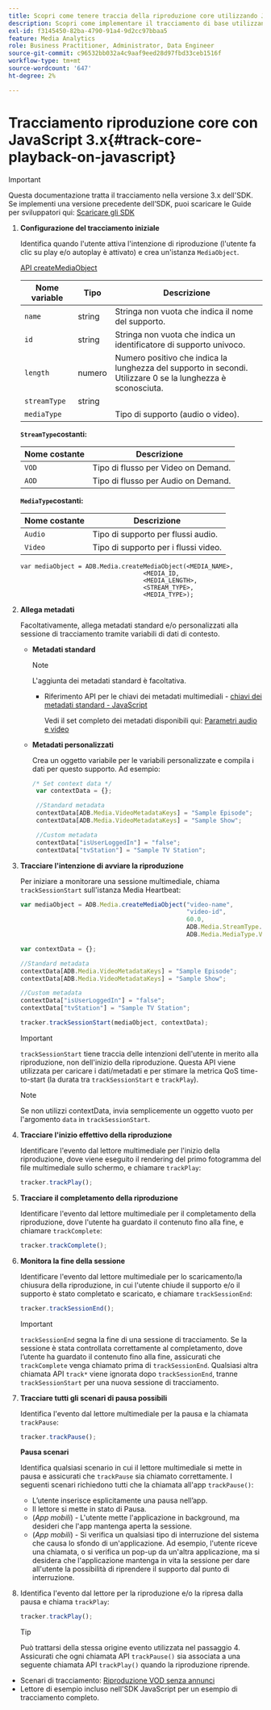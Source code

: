 ```yaml
---
title: Scopri come tenere traccia della riproduzione core utilizzando JavaScript v3.x
description: Scopri come implementare il tracciamento di base utilizzando Media SDK in un browser utilizzando le app JavaScript 3.x.
exl-id: f3145450-82ba-4790-91a4-9d2cc97bbaa5
feature: Media Analytics
role: Business Practitioner, Administrator, Data Engineer
source-git-commit: c96532bb032a4c9aaf9eed28d97fbd33ceb1516f
workflow-type: tm+mt
source-wordcount: '647'
ht-degree: 2%

---
```


# Tracciamento riproduzione core con JavaScript 3.x{#track-core-playback-on-javascript}

>[!IMPORTANT]
>Questa documentazione tratta il tracciamento nella versione 3.x dell&#39;SDK. Se implementi una versione precedente dell’SDK, puoi scaricare le Guide per sviluppatori qui: [Scaricare gli SDK](/help/sdk-implement/download-sdks.md)

1. **Configurazione del tracciamento iniziale**

   Identifica quando l&#39;utente attiva l&#39;intenzione di riproduzione (l&#39;utente fa clic su play e/o autoplay è attivato) e crea un&#39;istanza `MediaObject`.

   [API createMediaObject](https://adobe-marketing-cloud.github.io/media-sdks/reference/javascript/MediaHeartbeat.html#.createMediaObject)

   | Nome variable | Tipo | Descrizione |
   | --- | --- | --- |
   | `name` | string | Stringa non vuota che indica il nome del supporto. |
   | `id` | string | Stringa non vuota che indica un identificatore di supporto univoco. |
   | `length` | numero | Numero positivo che indica la lunghezza del supporto in secondi. Utilizzare 0 se la lunghezza è sconosciuta. |
   | `streamType` | string |  |
   | `mediaType` |  | Tipo di supporto (audio o video). |

   **`StreamType`costanti:**

   | Nome costante | Descrizione   |
   |---|---|
   | `VOD` | Tipo di flusso per Video on Demand. |
   | `AOD` | Tipo di flusso per Audio on Demand. |

   **`MediaType`costanti:**

   | Nome costante | Descrizione |
   |---|---|
   | `Audio` | Tipo di supporto per flussi audio. |
   | `Video` | Tipo di supporto per i flussi video. |

   ```
   var mediaObject = ADB.Media.createMediaObject(<MEDIA_NAME>,
                                     <MEDIA_ID,
                                     <MEDIA_LENGTH>,
                                     <STREAM_TYPE>,
                                     <MEDIA_TYPE>);
   ```

1. **Allega metadati**

   Facoltativamente, allega metadati standard e/o personalizzati alla sessione di tracciamento tramite variabili di dati di contesto.

   * **Metadati standard**

      >[!NOTE]
      >
      >L&#39;aggiunta dei metadati standard è facoltativa.

      * Riferimento API per le chiavi dei metadati multimediali - [chiavi dei metadati standard - JavaScript](https://adobe-marketing-cloud.github.io/media-sdks/reference/javascript)

         Vedi il set completo dei metadati disponibili qui: [Parametri audio e video](/help/metrics-and-metadata/audio-video-parameters.md)
   * **Metadati personalizzati**

      Crea un oggetto variabile per le variabili personalizzate e compila i dati per questo supporto. Ad esempio:

      ```js
      /* Set context data */
       var contextData = {};
      
       //Standard metadata
       contextData[ADB.Media.VideoMetadataKeys] = "Sample Episode";
       contextData[ADB.Media.VideoMetadataKeys] = "Sample Show";
      
       //Custom metadata
       contextData["isUserLoggedIn"] = "false";
       contextData["tvStation"] = "Sample TV Station";
      ```


1. **Tracciare l&#39;intenzione di avviare la riproduzione**

   Per iniziare a monitorare una sessione multimediale, chiama `trackSessionStart` sull&#39;istanza Media Heartbeat:

   ```js
   var mediaObject = ADB.Media.createMediaObject("video-name",
                                                 "video-id",
                                                 60.0,
                                                 ADB.Media.StreamType.VOD,
                                                 ADB.Media.MediaType.Video);
   
   var contextData = {};
   
   //Standard metadata
   contextData[ADB.Media.VideoMetadataKeys] = "Sample Episode";
   contextData[ADB.Media.VideoMetadataKeys] = "Sample Show";
   
   //Custom metadata
   contextData["isUserLoggedIn"] = "false";
   contextData["tvStation"] = "Sample TV Station";
   
   tracker.trackSessionStart(mediaObject, contextData);
   ```

   >[!IMPORTANT]
   >
   >`trackSessionStart` tiene traccia delle intenzioni dell&#39;utente in merito alla riproduzione, non dell&#39;inizio della riproduzione. Questa API viene utilizzata per caricare i dati/metadati e per stimare la metrica QoS time-to-start (la durata tra `trackSessionStart` e `trackPlay`).

   >[!NOTE]
   >
   >Se non utilizzi contextData, invia semplicemente un oggetto vuoto per l&#39;argomento `data` in `trackSessionStart`.

1. **Tracciare l&#39;inizio effettivo della riproduzione**

   Identificare l&#39;evento dal lettore multimediale per l&#39;inizio della riproduzione, dove viene eseguito il rendering del primo fotogramma del file multimediale sullo schermo, e chiamare `trackPlay`:

   ```js
   tracker.trackPlay();
   ```

1. **Tracciare il completamento della riproduzione**

   Identificare l&#39;evento dal lettore multimediale per il completamento della riproduzione, dove l&#39;utente ha guardato il contenuto fino alla fine, e chiamare `trackComplete`:

   ```js
   tracker.trackComplete();
   ```

1. **Monitora la fine della sessione**

   Identificare l&#39;evento dal lettore multimediale per lo scaricamento/la chiusura della riproduzione, in cui l&#39;utente chiude il supporto e/o il supporto è stato completato e scaricato, e chiamare `trackSessionEnd`:

   ```js
   tracker.trackSessionEnd();
   ```

   >[!IMPORTANT]
   >
   >`trackSessionEnd` segna la fine di una sessione di tracciamento. Se la sessione è stata controllata correttamente al completamento, dove l’utente ha guardato il contenuto fino alla fine, assicurati che `trackComplete` venga chiamato prima di `trackSessionEnd`. Qualsiasi altra chiamata API `track*` viene ignorata dopo `trackSessionEnd`, tranne `trackSessionStart` per una nuova sessione di tracciamento.

1. **Tracciare tutti gli scenari di pausa possibili**

   Identifica l&#39;evento dal lettore multimediale per la pausa e la chiamata `trackPause`:

   ```js
   tracker.trackPause();
   ```

   **Pausa scenari**

   Identifica qualsiasi scenario in cui il lettore multimediale si mette in pausa e assicurati che `trackPause` sia chiamato correttamente. I seguenti scenari richiedono tutti che la chiamata all&#39;app `trackPause()`:

   * L’utente inserisce esplicitamente una pausa nell’app.
   * Il lettore si mette in stato di Pausa.
   * (*App mobili*) - L&#39;utente mette l&#39;applicazione in background, ma desideri che l&#39;app mantenga aperta la sessione.
   * (*App mobili*) - Si verifica un qualsiasi tipo di interruzione del sistema che causa lo sfondo di un&#39;applicazione. Ad esempio, l&#39;utente riceve una chiamata, o si verifica un pop-up da un&#39;altra applicazione, ma si desidera che l&#39;applicazione mantenga in vita la sessione per dare all&#39;utente la possibilità di riprendere il supporto dal punto di interruzione.

1. Identifica l&#39;evento dal lettore per la riproduzione e/o la ripresa dalla pausa e chiama `trackPlay`:

   ```js
   tracker.trackPlay();
   ```

   >[!TIP]
   >
   >Può trattarsi della stessa origine evento utilizzata nel passaggio 4. Assicurati che ogni chiamata API `trackPause()` sia associata a una seguente chiamata API `trackPlay()` quando la riproduzione riprende.

* Scenari di tracciamento: [Riproduzione VOD senza annunci](/help/sdk-implement/tracking-scenarios/vod-no-intrs-details.md)
* Lettore di esempio incluso nell&#39;SDK JavaScript per un esempio di tracciamento completo.
